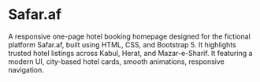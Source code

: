 # Safar.af
A responsive one-page hotel booking homepage designed for the fictional platform Safar.af, built using HTML, CSS, and Bootstrap 5.  It highlights trusted hotel listings across Kabul, Herat, and Mazar-e-Sharif. It featuring a modern UI, city-based hotel cards, smooth animations, responsive navigation. 
